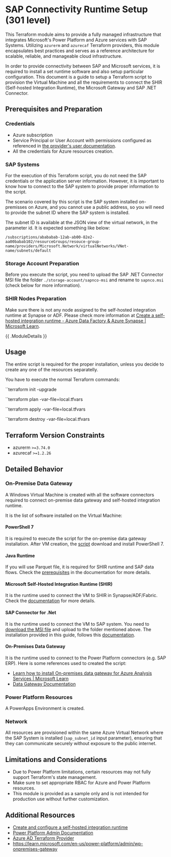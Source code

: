 # SAP Connectivity Runtime Setup (301 level)

This Terraform module aims to provide a fully managed infrastructure that integrates Microsoft's Power Platform and Azure services with SAP Systems. Utilizing  `azurerm` and `azurecaf` Terraform providers, this module encapsulates best practices and serves as a reference architecture for scalable, reliable, and manageable cloud infrastructure.

In order to provide connectivity between SAP and Microsoft services, it is required to install a set runtime software and also setup particular configuration. This document is a guide to setup a Terraform script to provision the Virtual Machine and all the requirements to connect the SHIR (Self-hosted Integration Runtime), the Microsoft Gateway and SAP .NET Connector.

## Prerequisites and Preparation

### Credentials

- Azure subscription
- Service Principal or User Account with permissions configured as referenced in [the provider's user documentation](https://microsoft.github.io/terraform-provider-power-platform#authentication).
- All the credentials for Azure resources creation.

### SAP Systems

For the execution of this Terraform script, you do not need the SAP credentials or the application server information. However, it is important to know how to connect to the SAP system to provide proper information to the script.

The scenario covered by this script is the SAP system installed on-premisses on Azure, and you cannot use a public address, so you will need to provide the subnet ID where the SAP system is installed.

The subnet ID is available at the JSON view of the virtual network, in the parameter id. It is expected something like below:

`/subscriptions/abababab-12ab-ab00-82e2-aa00babab102/resourceGroups/resouce-group-name/providers/Microsoft.Network/virtualNetworks/VNet-name/subnets/default`

### Storage Account Preparation

Before you execute the script, you need to upload the SAP .NET Connector MSI file the folder `./storage-account/sapnco-msi` and rename to `sapnco.msi` (check below for more information).

### SHIR Nodes Preparation

Make sure there is not any node assigned to the self-hosted integration runtime at Synapse or ADF. Please check more information at [Create a self-hosted integration runtime - Azure Data Factory & Azure Synapse | Microsoft Learn](https://learn.microsoft.com/en-us/azure/data-factory/create-self-hosted-integration-runtime?tabs=data-factory).

{{ .ModuleDetails }}

## Usage

The entire script is required for the proper installation, unless you decide to create any one of the resources separatelly.

You have to execute the normal Terraform commands:

``terraform init -upgrade

``terraform plan -var-file=local.tfvars

``terraform apply -var-file=local.tfvars

``terraform destroy -var-file=local.tfvars

## Terraform Version Constraints

- azurerm `>=3.74.0`
- azurecaf `>=1.2.26`

## Detailed Behavior

### On-Premise Data Gateway

A Windows Virtual Machine is created with all the software connectors required to connect on-premise data gateway and self-hosted integration runtime.

It is the list of software installed on the Virtual Machine:

#### PowerShell 7

It is required to execute the script for the on-premise data gateway installation. After VM creation, the [script](./gateway-vm/scripts/ps7-setup.ps1) download and install PowerShell 7.

#### Java Runtime

If you will use Parquet file, it is required for SHIR runtime and SAP data flows. Check the [prerequisites](https://learn.microsoft.com/en-us/azure/data-factory/create-self-hosted-integration-runtime?tabs=data-factory#prerequisites) in the documentation for more details.

#### Microsoft Self-Hosted Integration Runtime (SHIR)

It is the runtime used to connect the VM to SHIR in Synapse/ADF/Fabric. Check the [documentation](https://learn.microsoft.com/en-us/azure/data-factory/create-self-hosted-integration-runtime) for more details.

#### SAP Connector for .Net

It is the runtime used to connect the VM to SAP system. You need to [download the MSI file](https://support.sap.com/en/product/connectors/msnet.html) and upload to the folder mentioned above. The installation provided in this guide, follows this [documentation](https://learn.microsoft.com/en-us/azure/data-factory/sap-change-data-capture-shir-preparation).

#### On-Premises Data Gateway

It is the runtime used to connect to the Power Platform connectors (e.g. SAP ERP). Here is some references used to created the script:

- [Learn how to install On-premises data gateway for Azure Analysis Services | Microsoft Learn](https://learn.microsoft.com/en-us/azure/analysis-services/analysis-services-gateway-install?tabs=azure-powershell)
- [Data Gateway Documentation](https://learn.microsoft.com/en-us/powershell/module/datagateway/?view=datagateway-ps)

### Power Platform Resources

A PowerApps Environment is created.

### Network

All resources are provisioned within the same Azure Virtual Network where the SAP System is installed (`sap_subnet_id` input parameter), ensuring that they can communicate securely without exposure to the public internet.

## Limitations and Considerations

- Due to Power Platform limitations, certain resources may not fully support Terraform's state management.
- Make sure to set appropriate RBAC for Azure and Power Platform resources.
- This module is provided as a sample only and is not intended for production use without further customization.

## Additional Resources

- [Create and configure a self-hosted integration runtime](https://learn.microsoft.com/en-us/azure/data-factory/create-self-hosted-integration-runtime)
- [Power Platform Admin Documentation](https://learn.microsoft.com/en-us/power-platform/admin/)
- [Azure AD Terraform Provider](https://registry.terraform.io/providers/hashicorp/azuread/latest/docs/guides/service_principal_configuration)
- <https://learn.microsoft.com/en-us/power-platform/admin/wp-onpremises-gateway>
